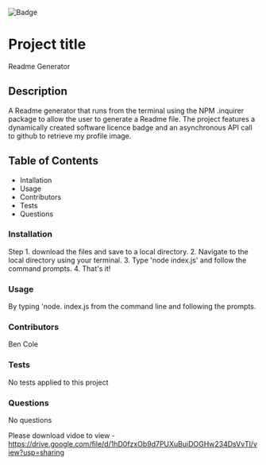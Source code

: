 
![Badge](https://img.shields.io/badge/licence-MIT-brightgreen)

# Project title
Readme Generator

## Description
A Readme generator that runs from the terminal using the NPM .inquirer package to allow the user to generate a Readme file. The project features a dynamically created software licence badge and an asynchronous API call to github to retrieve my profile image.

## Table of Contents
- Intallation
- Usage
- Contributors
- Tests
- Questions

### Installation
Step 1. download the files and save to a local directory. 2. Navigate to the local directory using your terminal. 3. Type 'node index.js' and follow the command prompts. 4. That's it!

### Usage
By typing 'node. index.js from the command line and following the prompts.

### Contributors
Ben Cole

### Tests
No tests applied to this project

### Questions
No questions

Please download vidoe to view - https://drive.google.com/file/d/1hD0fzxOb9d7PUXuBuiDOGHw234DsVvTl/view?usp=sharing

